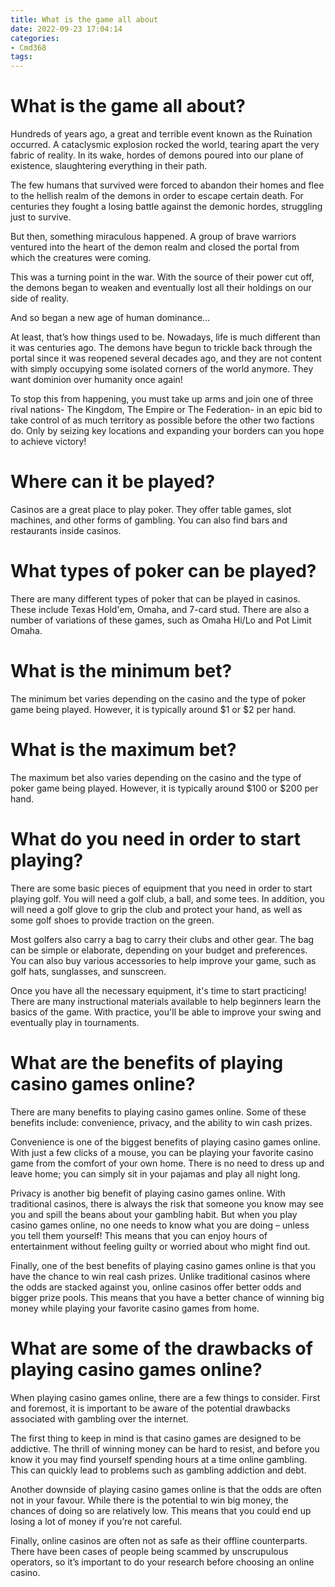 ```yaml
---
title: What is the game all about
date: 2022-09-23 17:04:14
categories:
- Cmd368
tags:
---
```



#  What is the game all about?

Hundreds of years ago, a great and terrible event known as the Ruination occurred. A cataclysmic explosion rocked the world, tearing apart the very fabric of reality. In its wake, hordes of demons poured into our plane of existence, slaughtering everything in their path.

The few humans that survived were forced to abandon their homes and flee to the hellish realm of the demons in order to escape certain death. For centuries they fought a losing battle against the demonic hordes, struggling just to survive.

But then, something miraculous happened. A group of brave warriors ventured into the heart of the demon realm and closed the portal from which the creatures were coming.

This was a turning point in the war. With the source of their power cut off, the demons began to weaken and eventually lost all their holdings on our side of reality.

And so began a new age of human dominance…

At least, that’s how things used to be. Nowadays, life is much different than it was centuries ago. The demons have begun to trickle back through the portal since it was reopened several decades ago, and they are not content with simply occupying some isolated corners of the world anymore. They want dominion over humanity once again!


  To stop this from happening, you must take up arms and join one of three rival nations- The Kingdom, The Empire or The Federation- in an epic bid to take control of as much territory as possible before the other two factions do. Only by seizing key locations and expanding your borders can you hope to achieve victory!

#  Where can it be played?

Casinos are a great place to play poker. They offer table games, slot machines, and other forms of gambling. You can also find bars and restaurants inside casinos.

# What types of poker can be played?

There are many different types of poker that can be played in casinos. These include Texas Hold'em, Omaha, and 7-card stud. There are also a number of variations of these games, such as Omaha Hi/Lo and Pot Limit Omaha.

# What is the minimum bet?

The minimum bet varies depending on the casino and the type of poker game being played. However, it is typically around $1 or $2 per hand.

# What is the maximum bet?

The maximum bet also varies depending on the casino and the type of poker game being played. However, it is typically around $100 or $200 per hand.

#  What do you need in order to start playing?

There are some basic pieces of equipment that you need in order to start playing golf. You will need a golf club, a ball, and some tees. In addition, you will need a golf glove to grip the club and protect your hand, as well as some golf shoes to provide traction on the green.

Most golfers also carry a bag to carry their clubs and other gear. The bag can be simple or elaborate, depending on your budget and preferences. You can also buy various accessories to help improve your game, such as golf hats, sunglasses, and sunscreen.

Once you have all the necessary equipment, it's time to start practicing! There are many instructional materials available to help beginners learn the basics of the game. With practice, you'll be able to improve your swing and eventually play in tournaments.

#  What are the benefits of playing casino games online?

There are many benefits to playing casino games online. Some of these benefits include: convenience, privacy, and the ability to win cash prizes.

Convenience is one of the biggest benefits of playing casino games online. With just a few clicks of a mouse, you can be playing your favorite casino game from the comfort of your own home. There is no need to dress up and leave home; you can simply sit in your pajamas and play all night long.

Privacy is another big benefit of playing casino games online. With traditional casinos, there is always the risk that someone you know may see you and spill the beans about your gambling habit. But when you play casino games online, no one needs to know what you are doing – unless you tell them yourself! This means that you can enjoy hours of entertainment without feeling guilty or worried about who might find out.

Finally, one of the best benefits of playing casino games online is that you have the chance to win real cash prizes. Unlike traditional casinos where the odds are stacked against you, online casinos offer better odds and bigger prize pools. This means that you have a better chance of winning big money while playing your favorite casino games from home.

#  What are some of the drawbacks of playing casino games online?

When playing casino games online, there are a few things to consider. First and foremost, it is important to be aware of the potential drawbacks associated with gambling over the internet.

The first thing to keep in mind is that casino games are designed to be addictive. The thrill of winning money can be hard to resist, and before you know it you may find yourself spending hours at a time online gambling. This can quickly lead to problems such as gambling addiction and debt.

Another downside of playing casino games online is that the odds are often not in your favour. While there is the potential to win big money, the chances of doing so are relatively low. This means that you could end up losing a lot of money if you’re not careful.

Finally, online casinos are often not as safe as their offline counterparts. There have been cases of people being scammed by unscrupulous operators, so it’s important to do your research before choosing an online casino.